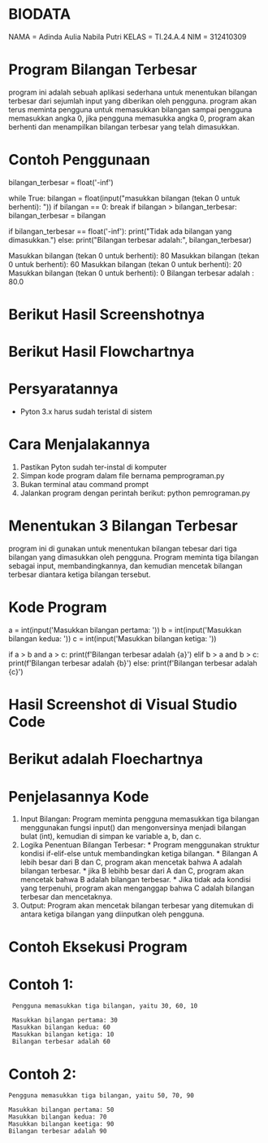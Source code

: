 # BIODATA
NAMA  = Adinda Aulia Nabila Putri
KELAS = TI.24.A.4
NIM   = 312410309

# Program Bilangan Terbesar
program ini adalah sebuah aplikasi sederhana untuk menentukan bilangan terbesar dari sejumlah input yang diberikan oleh pengguna. program akan terus meminta pengguna untuk memasukkan bilangan sampai pengguna memasukkan angka 0, jika pengguna memasukka angka 0, program akan berhenti dan menampilkan bilangan terbesar yang telah dimasukkan.

# Contoh Penggunaan
bilangan_terbesar = float('-inf')

while True:
    bilangan = float(input("masukkan bilangan  (tekan 0 untuk berhenti): "))
    if bilangan == 0:
        break
    if bilangan > bilangan_terbesar:
       bilangan_terbesar = bilangan 

if bilangan_terbesar == float('-inf'):
    print("Tidak ada bilangan yang dimasukkan.")
else:
   print("Bilangan terbesar adalah:", bilangan_terbesar)


Masukkan bilangan (tekan 0 untuk berhenti): 80
Masukkan bilangan (tekan 0 untuk berhenti): 60
Masukkan bilangan (tekan 0 untuk berhenti): 20
Masukkan bilangan (tekan 0 untuk berhenti): 0
Bilangan terbesar adalah : 80.0

# Berikut Hasil Screenshotnya 














# Berikut Hasil Flowchartnya















# Persyaratannya 
  * Pyton 3.x harus sudah teristal di sistem

# Cara Menjalakannya 
  1. Pastikan Pyton sudah ter-instal di komputer
  2. Simpan kode program dalam file bernama pemprograman.py
  3. Bukan terminal atau command prompt
  4. Jalankan program dengan perintah berikut:
         python pemrograman.py

# Menentukan 3 Bilangan Terbesar
program ini di gunakan untuk menentukan bilangan tebesar dari tiga bilangan yang dimasukkan oleh pengguna. Program meminta tiga bilangan sebagai input, membandingkannya, dan kemudian mencetak bilangan terbesar diantara ketiga bilangan tersebut.

# Kode Program
a = int(input('Masukkan bilangan pertama: '))
b = int(input('Masukkan bilangan kedua: '))
c = int(input('Masukkan bilangan ketiga: '))

if a > b and a > c:
    print(f'Bilangan terbesar adalah {a}')
elif b > a and b > c:
    print(f'Bilangan terbesar adalah {b}')
else:
    print(f'Bilangan terbesar adalah {c}')

# Hasil Screenshot di Visual Studio Code 









# Berikut adalah Floechartnya

















# Penjelasannya Kode
  1. Input Bilangan: Program meminta pengguna memasukkan tiga bilangan menggunakan fungsi input() dan mengonversinya menjadi bilangan bulat (int), 
     kemudian di simpan ke variable a, b, dan c.
  2. Logika Penentuan Bilangan Terbesar:
         * Program menggunakan struktur kondisi if-elif-else untuk membandingkan ketiga bilangan.
         * Bilangan A lebih besar dari B dan C, program akan mencetak bahwa A adalah bilangan terbesar.
         * jika B lebihb besar dari A dan C, program akan mencetak bahwa B adalah bilangan terbesar.
         * Jika tidak ada kondisi yang terpenuhi, program akan menganggap bahwa C adalah bilangan terbesar dan mencetaknya.
  3. Output: Program akan mencetak bilangan terbesar yang ditemukan di antara ketiga bilangan yang diinputkan oleh pengguna.

# Contoh Eksekusi Program
# Contoh 1:
     Pengguna memasukkan tiga bilangan, yaitu 30, 60, 10

     Masukkan bilangan pertama: 30
     Masukkan bilangan kedua: 60
     Masukkan bilangan ketiga: 10
     Bilangan terbesar adalah 60

# Contoh 2:
    Pengguna memasukkan tiga bilangan, yaitu 50, 70, 90

    Masukkan bilangan pertama: 50
    Masukkan bilangan kedua: 70
    Masukkan bilangan keetiga: 90
    Bilangan terbesar adalah 90










